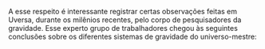 ﻿A esse respeito é interessante registrar certas observações feitas em Uversa, durante os milênios recentes, pelo corpo de pesquisadores da gravidade. Esse experto grupo de trabalhadores chegou às seguintes conclusões sobre os diferentes sistemas de gravidade do universo-mestre: